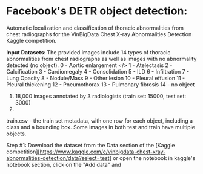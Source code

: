 # Facebook's DETR object detection: 
Automatic localization and classification of thoracic abnormalities from chest radiographs for the VinBigData Chest X-ray Abnormalities Detection Kaggle competition. 

<b> Input Datasets: </b>
The provided images include 14 types of thoracic abnormalities from chest radiographs as well as images with no abnormality detected (no object). 
0 - Aortic enlargement </>
1 - Atelectasis
2 - Calcification
3 - Cardiomegaly
4 - Consolidation
5 - ILD
6 - Infiltration
7 - Lung Opacity
8 - Nodule/Mass
9 - Other lesion
10 - Pleural effusion
11 - Pleural thickening
12 - Pneumothorax
13 - Pulmonary fibrosis
14 - no object 



1) 18,000 images annotated by 3 radiologists (train set: 15000, test set: 3000) 
2) 

train.csv - the train set metadata, with one row for each object, including a class and a bounding box. Some images in both test and train have multiple objects.



Step #1: 
Download the dataset from the Data section of the [Kaggle competition][https://www.kaggle.com/c/vinbigdata-chest-xray-abnormalities-detection/data?select=test] or open the notebook in kaggle's notebook section, click on the "Add data" and 
